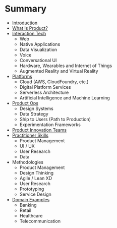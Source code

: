 # Summary

* [Introduction](README.md)
* [What Is Product?](chapter1.md)
* [Interaction Tech](interaction-tech.md)
  * Web
  * Native Applications
  * Data Visualization
  * Voice
  * Conversational UI
  * Hardware, Wearables and Internet of Things
  * Augmented Reality and Virtual Reality
* [Platforms](platforms.md)
  * Cloud \(AWS, CloudFoundry, etc.\)
  * Digital Platform Services
  * Serverless Architecture
  * Artificial Intelligence and Machine Learning
* [Product Ops](product-ops.md)
  * Design Systems
  * Data Strategy
  * Ship to Users \(Path to Production\)
  * Experimentation Frameworks
* [Product Innovation Teams](product-innovation-teams.md)
* [Practitioner Skills](skillsets.md)
  * Product Management
  * UI / UX
  * User Research
  * Data
* Methodologies
  * Product Management
  * Design Thinking
  * Agile / Lean XD
  * User Research
  * Prototyping
  * Service Design
* [Domain Examples](domains.md)
  * Banking
  * Retail
  * Healthcare
  * Telecommunication

